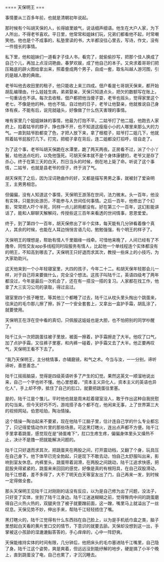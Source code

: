 


==== 天保明王  ===


事情要从三百多年前，也就是清朝初年说起。

那时候有个叫胡天保的人，长得娘里娘气，说话细声细语。他生在大户人家，为下人所出，不得老爷喜欢。平日里，他常常和姐妹们玩，兄弟们都看他不起，时常嘲笑他。他也是个不成事的，私塾里读的书，大半都没往心里去，写诗，作文，没有一件擅长的事情。

私下里，他和姐妹们一道看才子佳人书，看完了，就偷偷抄写，把那个佳人换成了自己个儿，再加上点淫词艳曲，春梦欢娱，成了他自己的本子。又央求着哥哥们把压箱底的辟火图给拿出来，照着誊成两个男子，自成一套，取名叫越人游河图，引的是越人歌的典故。

老爷叫他去收田里的租子，他只能收上来三四成。佃户看是七哥胡天保来，都开始胡乱编理由，什么娃娃生病，弟弟娶亲，天保只知道点头，把欠的数额写在账上，一句重话也不讲。每次去收租，佃户都把他当傻子耍，老爷也摇头，觉得家里这个老七，不像是他的种。他也不恼，自过他的日子，老爷让他娶亲，他就推说自己身体有疾，不能有后，说完就磕头，好像做了什么伤天害理的事情。

唯有家里几个姐姐妹妹的事情，他最为打抱不平。二姑爷打了他二姐，他跑去人家府上，掐着姑爷的脖子，挣也挣不开，也不知道这瘦瘦小小的人哪里来那么大的力气。一直到姑爷脸都变了色，才把人放下来，拿了根棍子，姑爷打二姐几下，他就照着姑爷屁股打几下。打完，把棍子拿在背后，连二姐都没打招呼，径自走了。

为了这个事，老爷叫胡天保跪在水潭里，跪了两天两夜。正房看不过，派了个小丫鬟，给他送点吃的，以免他饿死。可胡天保本就不是个身体康健的，老爷又是存了杀心，终于在第三天的白天，烈日当头的时候，倒在地上毙了命。听说了这个事情，二姑爷，也就是县老爷的侄子，终于消了气。

胡天保死了之后，因为淫词艳曲作的好，又都是描写男男之事，就被封了爱染明王，主男男相恋。

但偏偏，没有人知道这个事情，天保明王游荡在世间，法力微末。头一百年，他没有实体，只能到处游历，不能参与人世间任何事情。之后一百年，他修出了个幻影，常常把人吓个半死，同样一点儿卵用都没有。好在第三个一百年，这幻影能讲话了，能和人聊聊天解解闷，传授些这三百年来看透的世间情事，恩恩爱爱。

终于，到了第四个一百年，胡天保修出了半个实体，每天能有几分钟看着像个真人，其余的时候，也能在人耳边悄悄言语几句。勉勉强强，有个明王的样子了。

天保明王的理想是，帮助有情人千里姻缘一线牵。可惜他来晚了，人间已经有了不撸帝，同性交友app多线程同时段服务有情人，比起他一个单线程连个实体都没有的明王，不知高到哪去了。天保明王只好退而求其次，教授一些床上的小技巧，为大家助助兴。

这天他来到一个小年轻寝室里，大四的孩子，今年二十二。和胡天保年轻那会儿一样，对于自己将来要做什么，完全没个想法。这孩子叫陆千江，英语四级考了两年都没过，今年是最后一次机会了，还在有一搭没一搭的复习。人家都在找工作，他拿了大三实习公司的录取，得过且过。

寝室里四个孩子睡觉，等其他三个都睡了过去，陆千江从枕头里头掏出个跳蛋来，往床边的毛巾那儿擦了擦，拆了一个安全套套上，又拿出一盒护手霜，胡乱涂了，就要使用。

天保明王在浮在空中看的真切，只佩服这娃娃也是大胆，也不怕把别的同学吵醒了。

陆千江头一次把跳蛋往被子里放，被面一擦着，护手霜擦走了大半。他叹了口气，加了点护手霜，又往裤子里塞，和内裤一碰着，护手霜又去了大半。他正要再叹气，天保明王看不下去了。

“我乃天保明王，主分桃情事，亦辅磨镜，和气之术。今当与汝，一一分别，谛听谛听，善思善念。”

陆千江摇摇脑袋，觉得是四级英语听多了产生的幻觉。果然这英文一顺溜地说出来，自己一个字也听不懂。他心里想着，“资本主义异化人，资本主义的英语也异化人”，手上却不停，抵住了自己的肛口，就要把跳蛋往里塞。

是的，陆千江是个雏儿。平时他也就是周末趁着寝室没人，敢于作出这种自我抚慰的勾当来。但今天好巧不巧，游戏搭子各个都不在，他闲来无事，上了世界第三大的视频网站，伯恩哈珀，陶冶情操。

这个情操一陶冶起来不要紧，现在他陆千江脑子里，估计连自己学的什么专业都忘了，只记得爱情动作片里的那些场景。可这黑灯瞎火，连出点声都不方便。陆千江手里拿着跳蛋，感觉现在是“骑蛋难下”，肛口生疼生疼，偏偏身体里头又燥热不止，决计不是撸一把就能解决问题的。

陆千江只好退而求其次，把跳蛋夹在两股之间，打开震动档，又翻了个身，玩具压在自己身下。他下体早已完全勃起，只是现下不敢去动，怕自己太舒服叫出来，影响到室友休息。内裤里头，跳蛋带着润滑，在两股之间跳动，陆千江追求快感，把屁股夹得紧紧的，跳蛋来来回回的感觉，好像是真的有根阳具，在自己双股滑动，陆千江想着，差不多得了，大不了明天白天等室友出了门，自己再来一发，到时候一定得做全套。

那头天保明王见陆千江对刚刚的话没有反应，以为是自己修为出了问题，没法子，只好变了实体，坐到了陆千江身边。陆千江迷迷糊糊之前，觉得臀肉中间的跳蛋磨得自己火热火热的，双腿夹住了被子就要蹭前面，这一蹭，嘴里马上就溢出了一丝叹息。天保见势不妙，伸出手来，帮陆千江轻轻捂住了嘴。

黑灯瞎火的，陆千江觉得有什么东西挡在自己脸上，以为是手机纸巾盒之类，脑子里想起白天看的黄片里口交的情节，下意识的就要去舔。天保却没想到这一出，手掌被这小孩舔的湿漉漉黏答答的，手心痒痒的，心中一阵舒爽。

天保能维持实体的时间有限，几分钟后，他把床头的毛巾塞进陆千江嘴里，自己隐了身。陆千江这个姿势，爽是爽着，但远远没到能纾解的地步，硬是搞了小半个晚上，直到跳蛋没了电，自己也累了，才沉沉睡去。